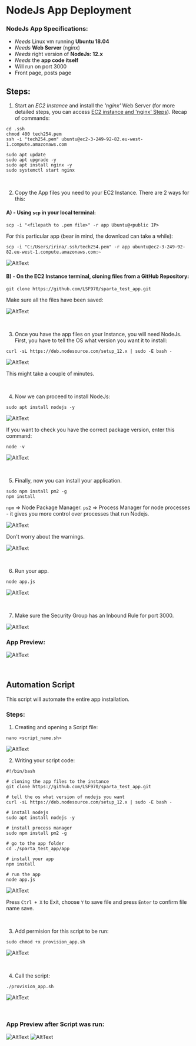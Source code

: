 # NodeJs App Deployment 

### NodeJs App Specifications:
- *Needs* Linux vm running **Ubuntu 18.04**
- *Needs* **Web Server** (nginx) 
- *Needs* right version of **NodeJs: 12.x**
- *Needs* the **app code itself**
- Will run on port 3000
- Front page, posts page


## Steps:
1. Start an *EC2 Instance* and install the *'nginx'* Web Server (for more detailed steps, you can access [EC2 instance and 'nginx' Steps](/AWS/EC2_instance.md)). Recap of commands:
```
cd .ssh
chmod 400 tech254.pem
ssh -i "tech254.pem" ubuntu@ec2-3-249-92-82.eu-west-1.compute.amazonaws.com

sudo apt update
sudo apt upgrade -y
sudo apt install nginx -y
sudo systemctl start nginx
```

<br>

2. Copy the App files you need to your EC2 Instance. There are 2 ways for this:

#### A) - Using `scp` in your local terminal:
```
scp -i "<filepath to .pem file>" -r app Ubuntu@<public IP>
```
For this particular app (bear in mind, the download can take a while):

```
scp -i "C:/Users/irina/.ssh/tech254.pem" -r app ubuntu@ec2-3-249-92-82.eu-west-1.compute.amazonaws.com:~
```

![AltText](Images/scp_command.png)


#### B) - On the EC2 Instance terminal, cloning files from a GitHub Repository:
```
git clone https://github.com/LSF970/sparta_test_app.git
```
Make sure all the files have been saved:

![AltText](Images/app_files.png)

<br>

3. Once you have the app files on your Instance, you will need NodeJs. First, you have to tell the OS what version you want it to install: 
```
curl -sL https://deb.nodesource.com/setup_12.x | sudo -E bash -
```
![AltText](Images/version_instruction.png)

This might take a couple of minutes.

<br>

4. Now we can proceed to install NodeJs:

```
sudo apt install nodejs -y
```
![AltText](Images/installing.png)

If you want to check you have the correct package version, enter this command:

```
node -v
```
![AltText](Images/correct_version.png)

<br>

5. Finally, now you can install your application.

```
sudo npm install pm2 -g
npm install 
```

`npm` => Node Package Manager.
`ps2` => Process Manager for node processes - it gives you more control over processes that run Nodejs.

![AltText](Images/npm_install_pm2.png)

Don't worry about the warnings. 

![AltText](Images/app_installed.png)


<br>

6. Run your app.

```
node app.js
```
![AltText](Images/app_running.png)

<br>

7. Make sure the Security Group has an Inbound Rule for port 3000. 

![AltText](Images/port_3000.png)


### App Preview:

![AltText](Images/successful_app_preview.png)

<br>


## Automation Script

This script will automate the entire app installation.

### Steps:

1. Creating and opening a Script file:
```
nano <script_name.sh>
```

![AltText](Images/provision_nano.png)


2. Writing your script code:
```
#!/bin/bash

# cloning the app files to the instance
git clone https://github.com/LSF970/sparta_test_app.git

# tell the os what version of nodejs you want
curl -sL https://deb.nodesource.com/setup_12.x | sudo -E bash -

# install nodejs
sudo apt install nodejs -y

# install process manager
sudo npm install pm2 -g

# go to the app folder
cd ./sparta_test_app/app

# install your app
npm install

# run the app
node app.js
```
![AltText](Images/provision_code_nano.png)

Press `Ctrl + X` to Exit, choose `Y` to save file and press `Enter` to confirm file name save.

<br>

3. Add permision for this script to be run:

```
sudo chmod +x provision_app.sh
```
![AltText](Images/permission_provision.png)

<br>

4. Call the script:

```
./provision_app.sh
```
![AltText](Images/call_script.png)

<br>


### App Preview after Script was run:

![AltText](Images/confirmation.png)
![AltText](Images/successful_app_preview_script.png)